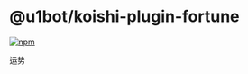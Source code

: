 # @u1bot/koishi-plugin-fortune

[![npm](https://img.shields.io/npm/v/@u1bot/koishi-plugin-fortune?style=flat-square)](https://www.npmjs.com/package/@u1bot/koishi-plugin-fortune)

运势
